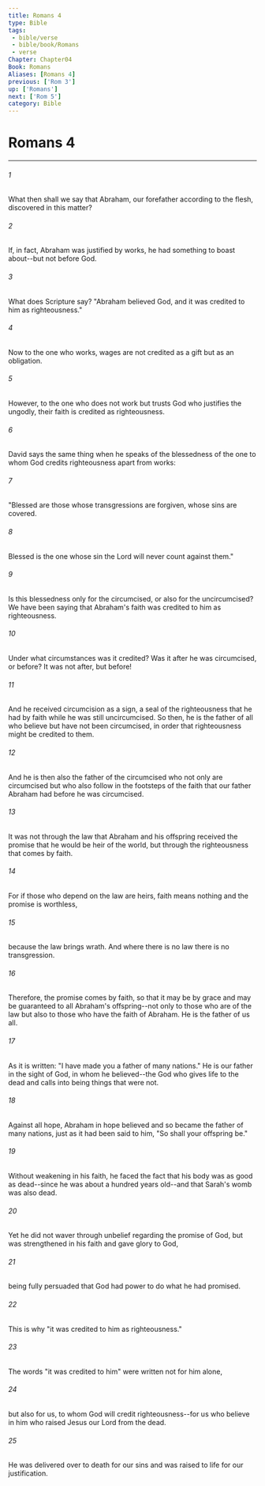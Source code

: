 ```yaml
---
title: Romans 4
type: Bible
tags:
 - bible/verse
 - bible/book/Romans
 - verse
Chapter: Chapter04
Book: Romans
Aliases: [Romans 4]
previous: ['Rom 3']
up: ['Romans']
next: ['Rom 5']
category: Bible
---
```

# Romans 4

***


###### 1 
What then shall we say that Abraham, our forefather according to the flesh, discovered in this matter? 

###### 2 
If, in fact, Abraham was justified by works, he had something to boast about--but not before God. 

###### 3 
What does Scripture say? "Abraham believed God, and it was credited to him as righteousness." 

###### 4 
Now to the one who works, wages are not credited as a gift but as an obligation. 

###### 5 
However, to the one who does not work but trusts God who justifies the ungodly, their faith is credited as righteousness. 

###### 6 
David says the same thing when he speaks of the blessedness of the one to whom God credits righteousness apart from works: 

###### 7 
"Blessed are those whose transgressions are forgiven, whose sins are covered. 

###### 8 
Blessed is the one whose sin the Lord will never count against them." 

###### 9 
Is this blessedness only for the circumcised, or also for the uncircumcised? We have been saying that Abraham's faith was credited to him as righteousness. 

###### 10 
Under what circumstances was it credited? Was it after he was circumcised, or before? It was not after, but before! 

###### 11 
And he received circumcision as a sign, a seal of the righteousness that he had by faith while he was still uncircumcised. So then, he is the father of all who believe but have not been circumcised, in order that righteousness might be credited to them. 

###### 12 
And he is then also the father of the circumcised who not only are circumcised but who also follow in the footsteps of the faith that our father Abraham had before he was circumcised. 

###### 13 
It was not through the law that Abraham and his offspring received the promise that he would be heir of the world, but through the righteousness that comes by faith. 

###### 14 
For if those who depend on the law are heirs, faith means nothing and the promise is worthless, 

###### 15 
because the law brings wrath. And where there is no law there is no transgression. 

###### 16 
Therefore, the promise comes by faith, so that it may be by grace and may be guaranteed to all Abraham's offspring--not only to those who are of the law but also to those who have the faith of Abraham. He is the father of us all. 

###### 17 
As it is written: "I have made you a father of many nations." He is our father in the sight of God, in whom he believed--the God who gives life to the dead and calls into being things that were not. 

###### 18 
Against all hope, Abraham in hope believed and so became the father of many nations, just as it had been said to him, "So shall your offspring be." 

###### 19 
Without weakening in his faith, he faced the fact that his body was as good as dead--since he was about a hundred years old--and that Sarah's womb was also dead. 

###### 20 
Yet he did not waver through unbelief regarding the promise of God, but was strengthened in his faith and gave glory to God, 

###### 21 
being fully persuaded that God had power to do what he had promised. 

###### 22 
This is why "it was credited to him as righteousness." 

###### 23 
The words "it was credited to him" were written not for him alone, 

###### 24 
but also for us, to whom God will credit righteousness--for us who believe in him who raised Jesus our Lord from the dead. 

###### 25 
He was delivered over to death for our sins and was raised to life for our justification. 
